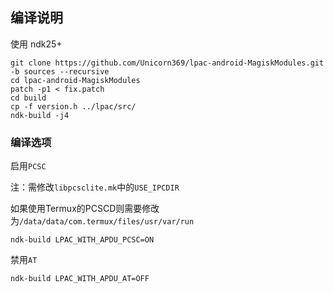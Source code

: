 ## 编译说明

使用 ndk25+
```
git clone https://github.com/Unicorn369/lpac-android-MagiskModules.git -b sources --recursive
cd lpac-android-MagiskModules
patch -p1 < fix.patch
cd build
cp -f version.h ../lpac/src/
ndk-build -j4
```

### 编译选项
启用`PCSC`

注：需修改`libpcsclite.mk`中的`USE_IPCDIR`

如果使用Termux的PCSCD则需要修改为`/data/data/com.termux/files/usr/var/run`
```
ndk-build LPAC_WITH_APDU_PCSC=ON
```

禁用`AT`
```
ndk-build LPAC_WITH_APDU_AT=OFF
```
